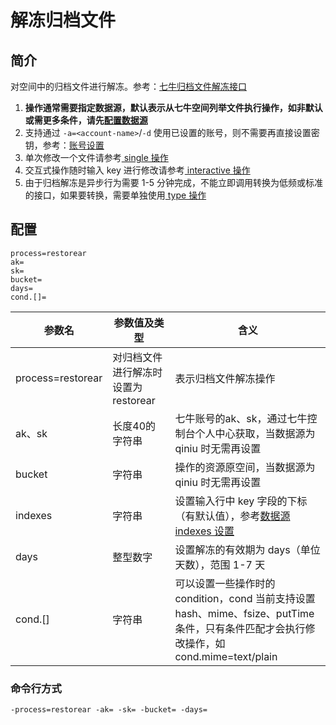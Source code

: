 # 解冻归档文件

## 简介
对空间中的归档文件进行解冻。参考：[七牛归档文件解冻接口](https://developer.qiniu.com/kodo/api/6380/restore-archive)  
1. **操作通常需要指定数据源，默认表示从七牛空间列举文件执行操作，如非默认或需更多条件，请先[配置数据源](datasource.md)**  
2. 支持通过 `-a=<account-name>`/`-d` 使用已设置的账号，则不需要再直接设置密钥，参考：[账号设置](../README.md#账号设置)  
3. 单次修改一个文件请参考[ single 操作](single.md)  
4. 交互式操作随时输入 key 进行修改请参考[ interactive 操作](interactive.md)  
5. 由于归档解冻是异步行为需要 1-5 分钟完成，不能立即调用转换为低频或标准的接口，如果要转换，需要单独使用[ type 操作](type.md)  

## 配置
```
process=restorear
ak=
sk=
bucket=
days=
cond.[]=
```  
|参数名|参数值及类型 | 含义|  
|-----|-------|-----|  
|process=restorear| 对归档文件进行解冻时设置为 restorear| 表示归档文件解冻操作|  
|ak、sk|长度40的字符串|七牛账号的ak、sk，通过七牛控制台个人中心获取，当数据源为 qiniu 时无需再设置|  
|bucket| 字符串| 操作的资源原空间，当数据源为 qiniu 时无需再设置|  
|indexes|字符串| 设置输入行中 key 字段的下标（有默认值），参考[数据源 indexes 设置](datasource.md#1-公共参数)|  
|days| 整型数字| 设置解冻的有效期为 days（单位天数），范围 1-7 天|  
|cond.[]| 字符串| 可以设置一些操作时的 condition，cond 当前支持设置 hash、mime、fsize、putTime 条件，只有条件匹配才会执行修改操作，如 cond.mime=text/plain|  

### 命令行方式
```
-process=restorear -ak= -sk= -bucket= -days=  
```
